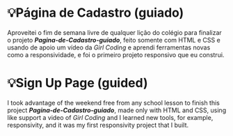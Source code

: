 # 💡Página de Cadastro (guiado)

Aproveitei o fim de semana livre de qualquer lição do colégio para finalizar o projeto ***Pagina-de-Cadastro-guiado***, feito somente com HTML e CSS e usando de apoio um vídeo da *Girl Coding* e aprendi ferramentas novas como a responsividade, e foi o primeiro projeto responsivo que eu construi.

# 💡Sign Up Page (guided)

I took advantage of the weekend free from any school lesson to finish this project ***Pagina-de-Cadastro-guiado***, made only with HTML and CSS, using like support a video of *Girl Coding* and I learned new tools, for example, responsivity, and it was my first responsivity project that I built.
